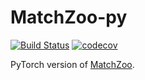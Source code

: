 # MatchZoo-py

[![Build Status](https://travis-ci.org/Chriskuei/MatchZoo-py.svg?branch=master)](https://travis-ci.org/Chriskuei/MatchZoo-py)
[![codecov](https://codecov.io/gh/Chriskuei/MatchZoo-py/branch/master/graph/badge.svg)](https://codecov.io/gh/Chriskuei/MatchZoo-py)

PyTorch version of [MatchZoo](https://github.com/NTMC-Community/MatchZoo).
